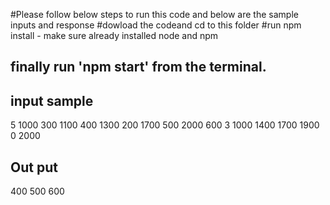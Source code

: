 #Please follow below steps to run this code and below are the sample inputs and response
#dowload the codeand cd to this folder
#run npm install - make sure already installed node and npm
## finally run 'npm start' from the terminal.

## input sample
5
1000 300
1100 400
1300 200
1700 500
2000 600
3
1000 1400
1700 1900
0 2000

## Out put
400
500
600